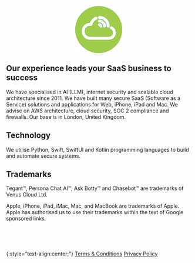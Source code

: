 <img src="logo_flat_bright.png" alt="Venus Cloud Company Logo" style="display: block; margin: 0 auto;">

## Our experience leads your SaaS business to success

We have specialised in AI (LLM), internet security and scalable cloud architecture since 2011. We have built many secure SaaS (Software as a Service) solutions and applications for Web, iPhone, iPad and Mac. We advise on AWS architecture, cloud security, SOC 2 compliance and firewalls. Our base is in London, United Kingdom.

## Technology
We utilise Python, Swift, SwiftUI and Kotlin programming languages to build and automate secure systems.

## Trademarks
Tegant™, Persona Chat AI™, Ask Botty™ and Chasebot™ are trademarks of Venus Cloud Ltd.

Apple, iPhone, iPad, iMac, Mac, and MacBook are trademarks of Apple. Apple has authorised us to use their trademarks within the text of Google sponsored links.


<br>
<br>
<br>

{:style="text-align:center;"}
[Terms & Conditions](./terms.html)
[Privacy Policy](./privacy.html)


